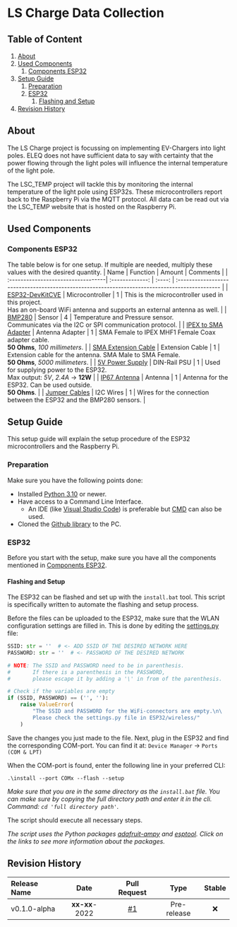 # LS Charge Data Collection
## Table of Content
1. [About](#about)
2. [Used Components](#used-components)
    1. [Components ESP32](#components-esp32)
3. [Setup Guide](#setup-guide)
    1. [Preparation](#preparation)
    2. [ESP32](#esp32)
        1. [Flashing and Setup](#flashing-and-setup)
4. [Revision History](#revision-history)

## About
The LS Charge project is focussing on implementing EV-Chargers into light poles.
ELEQ does not have sufficient data to say with certainty that the power flowing through the light poles will influence the internal temperature of the light pole.

The LSC_TEMP project will tackle this by monitoring the internal temperature of the light pole using ESP32s.
These microcontrollers report back to the Raspberry Pi via the MQTT protocol.
All data can be read out via the LSC_TEMP website that is hosted on the Raspberry Pi.

## Used Components
### Components ESP32
The table below is for one setup. If multiple are needed, multiply these values with the desired quantity.
| Name                               | Function        | Amount | Comments                                                                                       |
| :----------------------------------| :-------------: | :----: | :--------------------------------------------------------------------------------------------- |
| [ESP32-DevKitCVE][ESP32-LINK1]     | Microcontroller | 1      | This is the microcontroller used in this project. <br> Has an on-board WiFi antenna and supports an external antenna as well. |
| [BMP280][ESP32-LINK2]              | Sensor          | 4      | Temperature and Pressure sensor. <br> Communicates via the I2C or SPI communication protocol.  |
| [IPEX to SMA Adapter][ESP32-LINK3] | Antenna Adapter | 1      | SMA Female to IPEX MHF1 Female Coax adapter cable. <br> **50 Ohms**, *100 millimeters*.        |
| [SMA Extension Cable][ESP32-LINK4] | Extension Cable | 1      | Extension cable for the antenna. SMA Male to SMA Female. <br> **50 Ohms**, *5000 millimeters*. |
| [5V Power Supply][ESP32-LINK5]     | DIN-Rail PSU    | 1      | Used for supplying power to the ESP32. <br> Max output: *5V*, *2.4A* -> **12W**                |
| [IP67 Antenna][ESP32-LINK6]        | Antenna         | 1      | Antenna for the ESP32. Can be used outside. <br> **50 Ohms**.                                  |
| [Jumper Cables][ESP32-LINK7]       | I2C Wires       | 1      | Wires for the connection between the ESP32 and the BMP280 sensors.                             |

[ESP32-LINK1]: https://www.espressif.com/en/products/devkits/esp32-devkitc
[ESP32-LINK2]: https://www.bosch-sensortec.com/products/environmental-sensors/pressure-sensors/bmp280/
[ESP32-LINK3]: https://www.digikey.nl/nl/products/detail/cvilux-usa/DH-20G50016/13177485
[ESP32-LINK4]: https://www.allekabels.nl/sma-kabel/1326/1306109/sma-kabel.html
[ESP32-LINK5]: https://www.conrad.nl/nl/p/mean-well-hdr-15-5-din-rail-netvoeding-5-v-dc-2-4-a-12-w-1-x-1894091.html
[ESP32-LINK6]: https://www.digikey.nl/nl/products/detail/linx-technologies-inc/ANT-W63-WRT-SMA/15622872
[ESP32-LINK7]: https://www.conrad.nl/nl/p/renkforce-jkff403-jumper-kabel-arduino-banana-pi-raspberry-pi-40x-draadbrug-bus-40x-draadbrug-bus-30-00-cm-bont-2299845.html

## Setup Guide
This setup guide will explain the setup procedure of the ESP32 microcontrollers and the Raspberry Pi.
### Preparation
Make sure you have the following points done:

- Installed [Python 3.10](https://www.python.org/downloads/) or newer.
- Have access to a Command Line Interface.
    - An IDE (like [Visual Studio Code](https://code.visualstudio.com/)) is preferable but [CMD](https://en.wikipedia.org/wiki/Cmd.exe) can also be used.
- Cloned the [Github library](https://docs.github.com/en/enterprise-server@3.5/repositories/creating-and-managing-repositories/cloning-a-repository) to the PC.
### ESP32
Before you start with the setup, make sure you have all the components mentioned in [Components ESP32](#components-esp32).
#### Flashing and Setup
The ESP32 can be flashed and set up with the `install.bat` tool. This script is specifically written to automate the flashing and setup process.

Before the files can be uploaded to the ESP32, make sure that the WLAN configuration settings are filled in. This is done by editing the [settings.py](/ESP32/wireless/settings.py) file:

``` Python
SSID: str = ''  # <- ADD SSID OF THE DESIRED NETWORK HERE
PASSWORD: str = ''  # <- PASSWORD OF THE DESIRED NETWORK

# NOTE: The SSID and PASSWORD need to be in parenthesis.
#       If there is a parenthesis in the PASSWORD,
#       please escape it by adding a '\' in from of the parenthesis.

# Check if the variables are empty
if (SSID, PASSWORD) == ('', ''):
    raise ValueError(
        "The SSID and PASSWORD for the WiFi-connectors are empty.\n\
        Please check the settings.py file in ESP32/wireless/"
    )
```

Save the changes you just made to the file.
Next, plug in the ESP32 and find the corresponding COM-port.
You can find it at: `Device Manager` -> `Ports (COM & LPT)`

When the COM-port is found, enter the following line in your preferred CLI:
``` Shell
.\install --port COMx --flash --setup
```
_Make sure that you are in the same directory as the `install.bat` file. You can make sure by copying the full directory path and enter it in the cli. Command: `cd 'full directory path'`._

The script should execute all necessary steps.

_The script uses the Python packages [adafruit-ampy](https://pypi.org/project/adafruit-ampy/) and [esptool](https://docs.espressif.com/projects/esptool/en/latest/esp32/). Click on the links to see more information about the packages._

## Revision History

| Release Name | Date       | Pull Request | Type        | Stable |
| :----------- | :--------: | :----------: | :---:       | :----: |
| v0.1.0-alpha | **xx-xx**-2022 | [#1][PR1]    | Pre-release | :x:    |

[PR1]: ()
